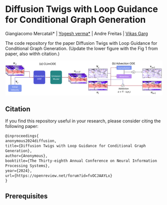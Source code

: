# Diffusion Twigs with Loop Guidance for Conditional Graph Generation

 Giangiacomo Mercatali* |  [Yogesh verma*](https://yoverma.github.io/yoerma.github.io/) | Andre Freitas |  [Vikas Garg](https://www.mit.edu/~vgarg/)
 
The code repository for the paper Diffusion Twigs with Loop Guidance for Conditional Graph Generation. (Update the lower figure with the Fig 1 from paper, also withh citation.)
<p align="center">
  <img src="https://github.com/Aalto-QuML/ClimODE/blob/main/workflow_final_climate_v6.png" />
</p>

## Citation
If you find this repository useful in your research, please consider citing the following paper:
 ```
@inproceedings{
anonymous2024diffusion,
title={Diffusion Twigs with Loop Guidance for Conditional Graph Generation},
author={Anonymous},
booktitle={The Thirty-eighth Annual Conference on Neural Information Processing Systems},
year={2024},
url={https://openreview.net/forum?id=fvOCJAAYLx}
}

```

## Prerequisites

